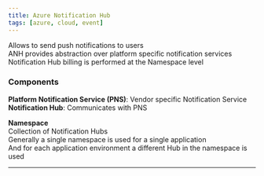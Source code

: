 ```yaml
---
title: Azure Notification Hub
tags: [azure, cloud, event]
---
```


Allows to send push notifications to users  
ANH provides abstraction over platform specific notification services  
Notification Hub billing is performed at the Namespace level

### Components

**Platform Notification Service (PNS)**: Vendor specific Notification Service  
**Notification Hub**: Communicates with PNS  

**Namespace**  
Collection of Notification Hubs  
Generally a single namespace is used for a single application  
And for each application environment a different Hub in the namespace is used

---